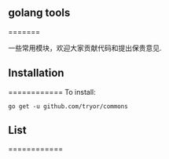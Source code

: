 ## golang tools
=======

一些常用模块，欢迎大家贡献代码和提出保贵意见.


## Installation
============
To install:

    go get -u github.com/tryor/commons
	
	
## List
============

	